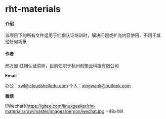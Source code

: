 # rht-materials

#### 介绍

该项目下的所有文件运用于红帽认证培训时，解决问题或扩充内容使用，不用于其他任何场景

#### 作者
邢万里 红帽认证讲师，目前任职于杭州创想云科技有限公司


**Email**
 
办公：<a href="mailto:xwl@cloudshelledu.com">xwl@cloudshelledu.com</a>
个人：<a href="mailto:xingwanli@outlook.com">xingwanli@outlook.com</a>

**微信**

![Wechat](https://gitee.com/linuxgeeker/rht-materials/raw/master/images/person/wechat.jpg =48x48)
